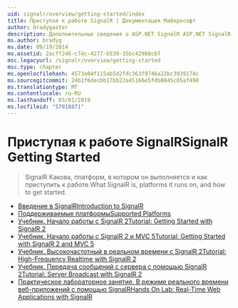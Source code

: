 ```yaml
---
uid: signalr/overview/getting-started/index
title: Приступая к работе SignalR | Документация Майкрософт
author: bradygaster
description: Дополнительные сведения о ASP.NET SignalR ASP.NET SignalR представляет новую библиотеку для разработчиков ASP.NET, которая упрощает разработку функций в режиме реального времени. SignalR позволяет бизнес-аналитики...
ms.author: bradyg
ms.date: 09/19/2014
ms.assetid: 2acff246-c74c-4277-b539-35bc42988c6f
msc.legacyurl: /signalr/overview/getting-started
msc.type: chapter
ms.openlocfilehash: 4573a04f115ab5d2fdc363f9746a22bc3939174c
ms.sourcegitcommit: 24b1f6decbb17bb22a45166e5fdb0845c65af498
ms.translationtype: MT
ms.contentlocale: ru-RU
ms.lasthandoff: 03/01/2019
ms.locfileid: "57018871"
---
```

<a name="signalr-getting-started"></a><span data-ttu-id="6961b-104">Приступая к работе SignalR</span><span class="sxs-lookup"><span data-stu-id="6961b-104">SignalR Getting Started</span></span>
====================
> <span data-ttu-id="6961b-105">SignalR Какова, платформ, в котором он выполняется и как приступить к работе.</span><span class="sxs-lookup"><span data-stu-id="6961b-105">What SignalR is, platforms it runs on, and how to get started.</span></span>


- [<span data-ttu-id="6961b-106">Введение в SignalR</span><span class="sxs-lookup"><span data-stu-id="6961b-106">Introduction to SignalR</span></span>](introduction-to-signalr.md)
- [<span data-ttu-id="6961b-107">Поддерживаемые платформы</span><span class="sxs-lookup"><span data-stu-id="6961b-107">Supported Platforms</span></span>](supported-platforms.md)
- [<span data-ttu-id="6961b-108">Учебник. Начало работы с SignalR 2</span><span class="sxs-lookup"><span data-stu-id="6961b-108">Tutorial: Getting Started with SignalR 2</span></span>](tutorial-getting-started-with-signalr.md)
- [<span data-ttu-id="6961b-109">Учебник. Начало работы с SignalR 2 и MVC 5</span><span class="sxs-lookup"><span data-stu-id="6961b-109">Tutorial: Getting Started with SignalR 2 and MVC 5</span></span>](tutorial-getting-started-with-signalr-and-mvc.md)
- [<span data-ttu-id="6961b-110">Учебник. Высокочастотный в реальном времени с SignalR 2</span><span class="sxs-lookup"><span data-stu-id="6961b-110">Tutorial: High-Frequency Realtime with SignalR 2</span></span>](tutorial-high-frequency-realtime-with-signalr.md)
- [<span data-ttu-id="6961b-111">Учебник. Передача сообщений с сервера с помощью SignalR 2</span><span class="sxs-lookup"><span data-stu-id="6961b-111">Tutorial: Server Broadcast with SignalR 2</span></span>](tutorial-server-broadcast-with-signalr.md)
- [<span data-ttu-id="6961b-112">Практическое лабораторное занятие. В режиме реального времени веб-приложений с помощью SignalR</span><span class="sxs-lookup"><span data-stu-id="6961b-112">Hands On Lab: Real-Time Web Applications with SignalR</span></span>](real-time-web-applications-with-signalr.md)
